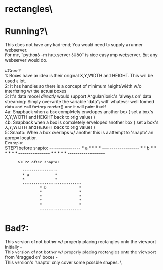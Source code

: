 # rectangles\

# Running?\
This does not have any bad-end; You would need to supply a runner webserver. \
For me, "python3 -m http.server 8080" is nice easy tmp webserver. But any webserver would do. \
\
#Good?\
1: Boxes have an idea is their original X,Y,WIDTH and HEIGHT. This will be used a lot. \
2: It has handles so there is a concept of minimum height/width w/o interfering w/ the actual boxes \
3: It's data model _directly_ would support Angular/Ionic's 'always on' data streaming: Simply overwrite the variable 'data'\ with whatever well formed data and call factory.render() and it will paint itself. \
4a: Snapback when a box completely envelopes another box ( set a box's X,Y,WIDTH and HEIGHT back to orig values ) \
4b: Snapback when a box is completely enveloped another box ( set a box's X,Y,WIDTH and HEIGHT back to orig values ) \
5: Snapto: When a box overlaps w/ another this is a attempt to 'snapto' an apropo location. \
Example: \
          STEP1 before snapto: 
            ----------------
            * a            *
            *              *
            *       -------------------
            *       * b    *          *
            *       *      *          *
            ----------------          *
                    *                 *
                    *                 * 
                    -------------------
                    
                    
          STEP2 after snapto: 
          
            ----------------
            * a            *
            *              *
            ---------------------------
                    * b               *
                    *                 *
                    *                 *
                    *                 *
                    *                 * 
                    -------------------

# Bad?:
This version of not bother w/ properly placing rectangles onto the viewport initially - \
This version of not bother w/ properly placing rectangles onto the viewport from 'dragged on' boxes -\
This version's 'snapto' only cover some possble shapes. \


          
          
